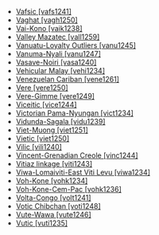 - [Vafsic [vafs1241]](tree/indo1319/clas1257/indo1320/iran1269/cent2317/cent2318/nort3177/tati1243/tati1244/sout3177/vafs1241/md.ini)
- [Vaghat [vagh1250]](tree/atla1278/volt1241/benu1247/benu1248/taro1265/kwan1287/vagh1247/vagh1250/md.ini)
- [Vai-Kono [vaik1238]](tree/mand1469/west2780/mand1431/cent2047/mand1432/mand1433/vaik1238/md.ini)
- [Valley Mazatec [vall1259]](tree/otom1299/east2557/popo1292/popo1293/maza1295/vall1259/md.ini)
- [Vanuatu-Loyalty Outliers [vanu1245]](tree/aust1307/mala1545/east2712/ocea1241/cent2060/east2445/poly1242/nucl1485/vanu1245/md.ini)
- [Vanuma-Nyali [vanu1247]](tree/atla1278/volt1241/benu1247/bant1294/sout3152/narr1281/cent2260/nort3376/inne1246/kele1261/kele1263/sopo1239/sole1244/lebo1246/nyal1255/vanu1247/md.ini)
- [Vasave-Noiri [vasa1240]](tree/indo1319/clas1257/indo1320/indo1321/midd1375/cont1248/midl1245/bhil1254/vasa1240/md.ini)
- [Vehicular Malay [vehi1234]](tree/aust1307/mala1545/mala1536/nort3170/mala1538/nucl1806/vehi1234/md.ini)
- [Venezuelan Cariban [vene1261]](tree/cari1283/vene1261/md.ini)
- [Vere [vere1250]](tree/atla1278/volt1241/nort3149/came1255/samb1322/samb1323/nort3259/vere1249/vere1250/md.ini)
- [Vere-Gimme [vere1249]](tree/atla1278/volt1241/nort3149/came1255/samb1322/samb1323/nort3259/vere1249/md.ini)
- [Viceitic [vice1244]](tree/chib1249/core1252/isth1243/west2641/vice1244/md.ini)
- [Victorian Pama-Nyungan [vict1234]](tree/pama1250/sout3135/vict1234/md.ini)
- [Vidunda-Sagala [vidu1239]](tree/atla1278/volt1241/benu1247/bant1294/sout3152/narr1281/east2731/nort3203/nort3209/ruvu1235/west2846/vidu1239/md.ini)
- [Viet-Muong [viet1251]](tree/aust1305/viet1250/viet1251/md.ini)
- [Vietic [viet1250]](tree/aust1305/viet1250/md.ini)
- [Vilic [vili1240]](tree/atla1278/volt1241/benu1247/bant1294/sout3152/narr1281/cent2260/west2968/nzad1235/lwer1234/ding1244/loan1238/klce1234/kiko1235/nucl1804/kiko1234/kamb1321/kila1239/sout3249/west2874/vili1240/md.ini)
- [Vincent-Grenadian Creole [vinc1244]](tree/indo1319/clas1257/germ1287/nort3152/west2793/nort3175/angl1264/angl1265/late1254/merc1242/macr1271/guin1259/cari1284/east2759/vinc1244/md.ini)
- [Vitiaz linkage [viti1243]](tree/aust1307/mala1545/east2712/ocea1241/west2818/nort3206/nger1241/viti1243/md.ini)
- [Viwa-Lomaiviti-East Viti Levu [viwa1234]](tree/aust1307/mala1545/east2712/ocea1241/cent2060/east2445/east2446/nucl1823/viwa1234/md.ini)
- [Voh-Kone [vohk1234]](tree/aust1307/mala1545/east2712/ocea1241/sout3173/newc1243/main1286/nort3325/nort3211/vohk1236/vohk1234/md.ini)
- [Voh-Kone-Cem-Pac [vohk1236]](tree/aust1307/mala1545/east2712/ocea1241/sout3173/newc1243/main1286/nort3325/nort3211/vohk1236/md.ini)
- [Volta-Congo [volt1241]](tree/atla1278/volt1241/md.ini)
- [Votic Chibchan [voti1248]](tree/chib1249/core1252/voti1248/md.ini)
- [Vute-Wawa [vute1246]](tree/atla1278/volt1241/benu1247/bant1294/nort3168/mamb1309/niza1234/konj1251/mamb1310/vuti1235/vute1246/md.ini)
- [Vutic [vuti1235]](tree/atla1278/volt1241/benu1247/bant1294/nort3168/mamb1309/niza1234/konj1251/mamb1310/vuti1235/md.ini)
